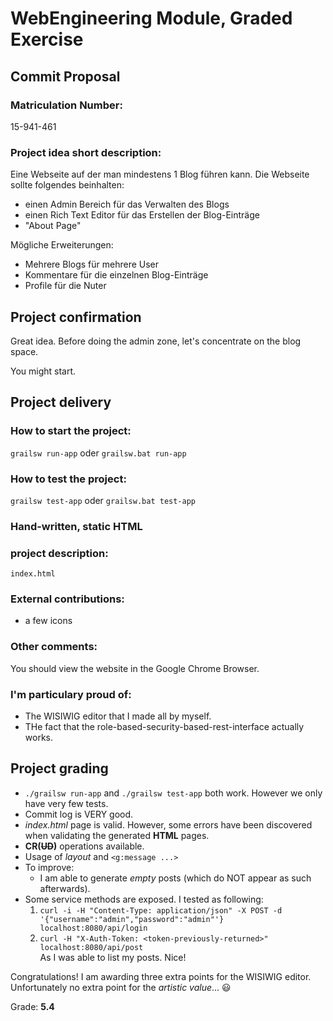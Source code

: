 # WebEngineering Module, Graded Exercise

## Commit Proposal

### Matriculation Number:
15-941-461

### Project idea short description:
Eine Webseite auf der man mindestens 1 Blog führen kann.
Die Webseite sollte folgendes beinhalten:
- einen Admin Bereich für das Verwalten des Blogs
- einen Rich Text Editor für das Erstellen der Blog-Einträge
- "About Page"

Mögliche Erweiterungen:
- Mehrere Blogs für mehrere User
- Kommentare für die einzelnen Blog-Einträge
- Profile für die Nuter


## Project confirmation

Great idea. Before doing the admin zone, let's concentrate on the blog space.

You might start.

## Project delivery <to be filled by student>

### How to start the project:
`grailsw run-app` oder `grailsw.bat run-app`

### How to test the project: 
`grailsw test-app` oder `grailsw.bat test-app`

### Hand-written\, static HTML 
### project description:
`index.html`

### External contributions:
- a few icons

### Other comments: 
You should view the website in the Google Chrome Browser.

### I'm particulary proud of:
- The WISIWIG editor that I made all by myself.
- THe fact that the role-based-security-based-rest-interface actually works.

## Project grading

* `./grailsw run-app` and `./grailsw test-app` both work. However we only have very few tests.
* Commit log is VERY good.
* _index.html_ page is valid. However, some errors have been discovered when validating the generated **HTML** pages.
* **CR(~~UD~~)** operations available.
* Usage of _layout_ and `<g:message ...>`
* To improve:
  - I am able to generate _empty_ posts (which do NOT appear as such afterwards).
* Some service methods are exposed. I tested as following:
  1. `curl -i -H "Content-Type: application/json" -X POST -d '{"username":"admin","password":"admin"'} localhost:8080/api/login`
  1. `curl -H "X-Auth-Token: <token-previously-returned>" localhost:8080/api/post`  
  As I was able to list my posts. Nice!
  
Congratulations! I am awarding three extra points for the WISIWIG editor. Unfortunately no extra point for the _artistic value_... :smiley:
  
Grade: **5.4**